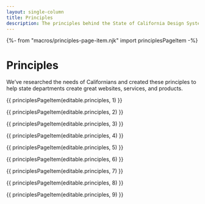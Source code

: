 ```yaml
---
layout: single-column
title: Principles
description: The principles behind the State of California Design System.
---
```


{%- from "macros/principles-page-item.njk" import principlesPageItem -%}

# Principles

We’ve researched the needs of Californians and created these principles to help state departments create great websites, services, and products.

{{ principlesPageItem(editable.principles, 1) }}

{{ principlesPageItem(editable.principles, 2) }}

{{ principlesPageItem(editable.principles, 3) }}

{{ principlesPageItem(editable.principles, 4) }}

{{ principlesPageItem(editable.principles, 5) }}

{{ principlesPageItem(editable.principles, 6) }}

{{ principlesPageItem(editable.principles, 7) }}

{{ principlesPageItem(editable.principles, 8) }}

{{ principlesPageItem(editable.principles, 9) }}
